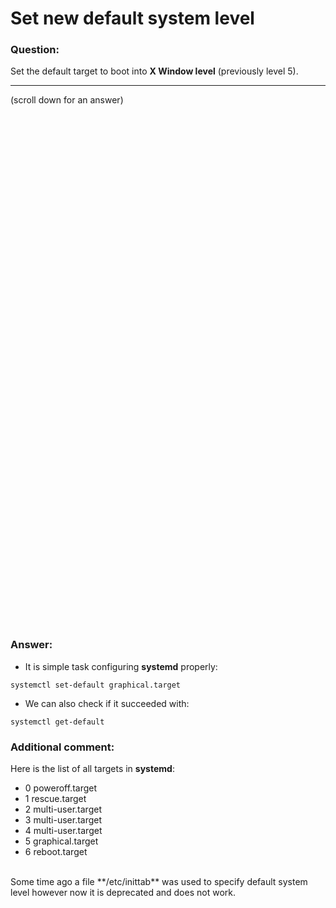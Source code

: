 # Set new default system level

### Question:
Set the default target to boot into **X Window level** (previously level 5).

***
(scroll down for an answer)

<br/><br/><br/><br/><br/><br/><br/><br/><br/><br/><br/><br/><br/><br/><br/><br/><br/><br/><br/><br/><br/><br/><br/><br/>
<br/><br/><br/><br/><br/><br/><br/><br/><br/><br/><br/><br/><br/><br/><br/><br/><br/><br/><br/><br/><br/><br/><br/><br/>

### Answer:

* It is simple task configuring **systemd** properly:

```
systemctl set-default graphical.target
```

* We can also check if it succeeded with:

```
systemctl get-default
```

### Additional comment:

Here is the list of all targets in **systemd**:
  * 0	poweroff.target
  * 1	rescue.target
  * 2	multi-user.target
  * 3	multi-user.target
  * 4	multi-user.target
  * 5	graphical.target
  * 6	reboot.target

<br />
Some time ago a file **/etc/inittab** was used to specify default system level however now it is deprecated and does not work. 